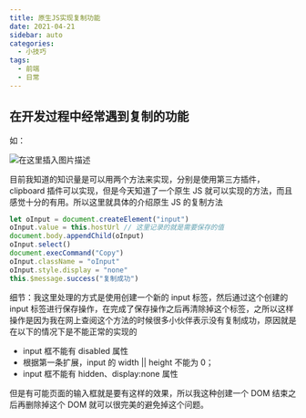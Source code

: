 ```yaml
---
title: 原生JS实现复制功能
date: 2021-04-21
sidebar: auto
categories:
  - 小技巧
tags:
  - 前端
  - 日常
---
```


## 在开发过程中经常遇到复制的功能

如：

![在这里插入图片描述](https://img-blog.csdnimg.cn/20210421104709291.png)

目前我知道的知识量是可以用两个方法来实现，分别是使用第三方插件，clipboard 插件可以实现，但是今天知道了一个原生 JS 就可以实现的方法，而且感觉十分的有用。所以这里就具体的介绍原生 JS 的复制方法

```javascript
let oInput = document.createElement("input")
oInput.value = this.hostUrl // 这里记录的就是需要保存的值
document.body.appendChild(oInput)
oInput.select()
document.execCommand("Copy")
oInput.className = "oInput"
oInput.style.display = "none"
this.$message.success("复制成功")
```

细节：我这里处理的方式是使用创建一个新的 input 标签，然后通过这个创建的 input 标签进行保存操作，在完成了保存操作之后再清除掉这个标签，之所以这样操作是因为我在网上查阅这个方法的时候很多小伙伴表示没有复制成功，原因就是在以下的情况下是不能正常的实现的

- input 框不能有 disabled 属性
- 根据第一条扩展，input 的 width || height 不能为 0；
- input 框不能有 hidden、display:none 属性

但是有可能页面的输入框就是要有这样的效果，所以我这种创建一个 DOM 结束之后再删除掉这个 DOM 就可以很完美的避免掉这个问题。
